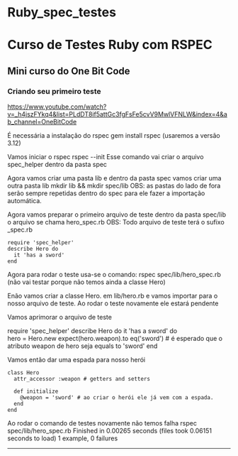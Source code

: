 # Ruby_spec_testes

# Curso de Testes Ruby com RSPEC

## Mini curso do One Bit Code

### Criando seu primeiro teste

https://www.youtube.com/watch?v=_h4jszFYkq4&list=PLdDT8if5attGc3fgFsFe5cvV9MwlVFNLW&index=4&ab_channel=OneBitCode

É necessária a instalação do rspec
gem install rspec (usaremos a versão 3.12)

Vamos iniciar o rspec
rspec --init
Esse comando vai criar o arquivo spec_helper dentro da pasta spec

Agora vamos criar uma pasta lib e dentro da pasta spec vamos criar uma outra pasta lib
mkdir lib && mkdir spec/lib
OBS: as pastas do lado de fora serão sempre repetidas dentro do spec para ele fazer a importação automática.

Agora vamos preparar o primeiro arquivo de teste dentro da pasta spec/lib o arquivo se chama hero_spec.rb
OBS: Todo arquivo de teste terá o sufixo \_spec.rb

    require 'spec_helper'
    describe Hero do
      it 'has a sword'
    end

Agora para rodar o teste usa-se o comando:
rspec spec/lib/hero_spec.rb (não vai testar porque não temos ainda a classe Hero)

Enão vamos criar a classe Hero. em lib/hero.rb e vamos importar para o nosso arquivo de teste.
Ao rodar o teste novamente ele estará pendente

Vamos aprimorar o arquivo de teste

require 'spec_helper'
describe Hero do
it 'has a sword' do  
 hero = Hero.new
expect(hero.weapon).to eq('sword') # é esperado que o atributo weapon de hero seja equals to 'sword'
end

Vamos então dar uma espada para nosso herói

    class Hero
      attr_accessor :weapon # getters and setters

      def initialize
        @weapon = 'sword' # ao criar o herói ele já vem com a espada.
      end
    end

Ao rodar o comando de testes novamente não temos falha
rspec spec/lib/hero_spec.rb
Finished in 0.00265 seconds (files took 0.06151 seconds to load)
1 example, 0 failures

---
